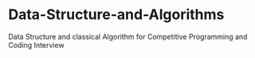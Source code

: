 # Data-Structure-and-Algorithms
Data Structure and classical Algorithm for Competitive Programming and Coding Interview 
